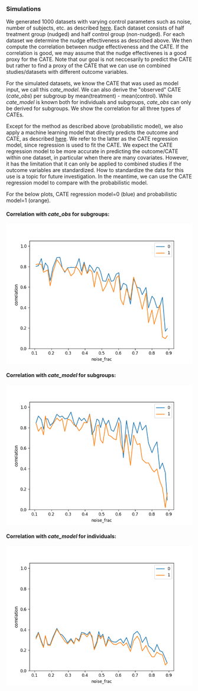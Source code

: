 
### Simulations
We generated 1000 datasets with varying control parameters such as noise, number of subjects, etc. as described [here](nudging/simulation/README.md). Each dataset consists of half treatment group (nudged) and half control group (non-nudged). For each dataset we determine the nudge effectiveness as described above. We then compute the correlation between nudge effectiveness and the CATE. If the correlation is good, we may assume that the nudge effectivenes is a good proxy for the CATE. Note that our goal is not neccesarily to predict the CATE but rather to find a proxy of the CATE that we can use on combined studies/datasets with different outcome variables.

For the simulated datasets, we know the CATE that was used as model input, we call this *cate_model*. We can also derive the "observed" CATE (*cate_obs*) per subgroup by mean(treatment) - mean(control). While *cate_model* is known both for individuals and subgroups, *cate_obs* can only be derived for subgroups. We show the correlation for all three types of CATEs.

Except for the method as described above (probabilistic model), we also apply a machine learning model that directly predicts the outcome and CATE, as described [here](nudging/model/README.md). We refer to the latter as the CATE regression model, since regression is used to fit the CATE. We expect the CATE regression model to be more accurate in predicting the outcome/CATE within one dataset, in particular when there are many covariates. However, it has the limitation that it can only be applied to combined studies if the outcome variables are standardized. How to standardize the data for this use is a topic for future investigation. In the meantime, we can use the CATE regression model to compare with the probabilistic model.

For the below plots, CATE regression model=0 (blue) and probabilistic model=1 (orange).

#### Correlation with *cate_obs* for subgroups:
![subgroups_cate_obs](plots_subgroups_cate_obs/noise_frac.png)

#### Correlation with *cate_model* for subgroups:
![subgroups_cate_model](plots_subgroups_cate_model/noise_frac.png)

#### Correlation with *cate_model* for individuals:
![ind_cate_obs](plots_ind_cate_model/noise_frac.png)
